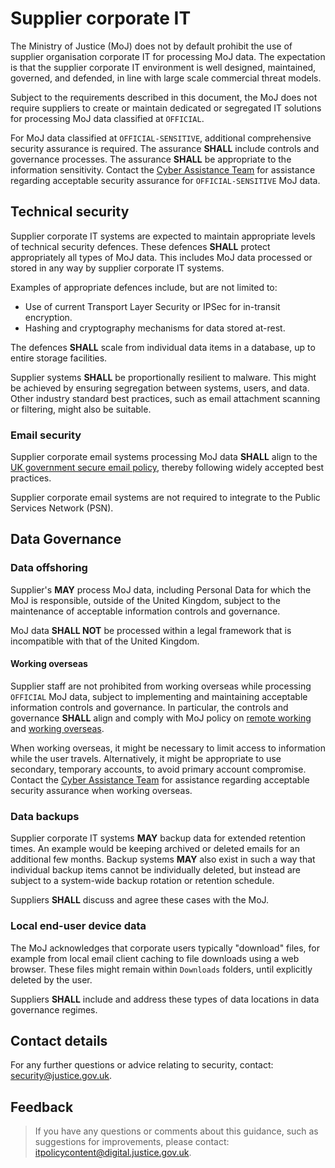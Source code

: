 # Supplier corporate IT

The Ministry of Justice \(MoJ\) does not by default prohibit the use of supplier organisation corporate IT for processing MoJ data. The expectation is that the supplier corporate IT environment is well designed, maintained, governed, and defended, in line with large scale commercial threat models.

Subject to the requirements described in this document, the MoJ does not require suppliers to create or maintain dedicated or segregated IT solutions for processing MoJ data classified at `OFFICIAL`.

For MoJ data classified at `OFFICIAL-SENSITIVE`, additional comprehensive security assurance is required. The assurance **SHALL** include controls and governance processes. The assurance **SHALL** be appropriate to the information sensitivity. Contact the [Cyber Assistance Team](mailto:CyberConsultancy@digital.justice.gov.uk) for assistance regarding acceptable security assurance for `OFFICIAL-SENSITIVE` MoJ data.

## Technical security

Supplier corporate IT systems are expected to maintain appropriate levels of technical security defences. These defences **SHALL** protect appropriately all types of MoJ data. This includes MoJ data processed or stored in any way by supplier corporate IT systems.

Examples of appropriate defences include, but are not limited to:

-   Use of current Transport Layer Security or IPSec for in-transit encryption.
-   Hashing and cryptography mechanisms for data stored at-rest.

The defences **SHALL** scale from individual data items in a database, up to entire storage facilities.

Supplier systems **SHALL** be proportionally resilient to malware. This might be achieved by ensuring segregation between systems, users, and data. Other industry standard best practices, such as email attachment scanning or filtering, might also be suitable.

### Email security

Supplier corporate email systems processing MoJ data **SHALL** align to the [UK government secure email policy](https://www.gov.uk/guidance/securing-government-email), thereby following widely accepted best practices.

Supplier corporate email systems are not required to integrate to the Public Services Network \(PSN\).

## Data Governance

### Data offshoring

Supplier's **MAY** process MoJ data, including Personal Data for which the MoJ is responsible, outside of the United Kingdom, subject to the maintenance of acceptable information controls and governance.

MoJ data **SHALL NOT** be processed within a legal framework that is incompatible with that of the United Kingdom.

#### Working overseas

Supplier staff are not prohibited from working overseas while processing `OFFICIAL` MoJ data, subject to implementing and maintaining acceptable information controls and governance. In particular, the controls and governance **SHALL** align and comply with MoJ policy on [remote working](remote-working.md) and [working overseas](accessing-moj-it-systems-from-overseas.md).

When working overseas, it might be necessary to limit access to information while the user travels. Alternatively, it might be appropriate to use secondary, temporary accounts, to avoid primary account compromise. Contact the [Cyber Assistance Team](mailto:CyberConsultancy@digital.justice.gov.uk) for assistance regarding acceptable security assurance when working overseas.

### Data backups

Supplier corporate IT systems **MAY** backup data for extended retention times. An example would be keeping archived or deleted emails for an additional few months. Backup systems **MAY** also exist in such a way that individual backup items cannot be individually deleted, but instead are subject to a system-wide backup rotation or retention schedule.

Suppliers **SHALL** discuss and agree these cases with the MoJ.

### Local end-user device data

The MoJ acknowledges that corporate users typically "download" files, for example from local email client caching to file downloads using a web browser. These files might remain within `Downloads` folders, until explicitly deleted by the user.

Suppliers **SHALL** include and address these types of data locations in data governance regimes.

## Contact details

For any further questions or advice relating to security, contact: [security@justice.gov.uk](mailto:security@justice.gov.uk).

## Feedback

> If you have any questions or comments about this guidance, such as suggestions for improvements, please contact: [itpolicycontent@digital.justice.gov.uk](mailto:itpolicycontent@digital.justice.gov.uk).

